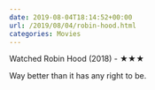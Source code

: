 ```yaml
---
date: 2019-08-04T18:14:52+00:00
url: /2019/08/04/robin-hood.html
categories: Movies
---
```

Watched Robin Hood (2018) - ★★★

Way better than it has any right to be.


